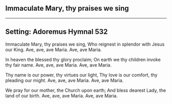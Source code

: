 ## Immaculate Mary, thy praises we sing

***

## Setting: Adoremus Hymnal 532

Immaculate Mary, thy praises we sing,
Who reignest in splendor with Jesus our King.
Ave, ave, ave Maria.
Ave, ave Maria.

In heaven the blessed thy glory proclaim;
On earth we thy children invoke thy fair name.
Ave, ave, ave Maria.
Ave, ave Maria.

Thy name is our power, thy virtues our light,
Thy love is our comfort, thy pleading our might.
Ave, ave, ave Maria.
Ave, ave Maria.

We pray for our mother, the Church upon earth;
And bless dearest Lady, the land of our birth.
Ave, ave, ave Maria.
Ave, ave Maria.